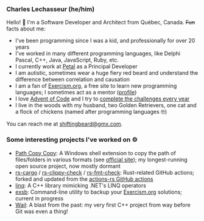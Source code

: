 ### Charles Lechasseur (he/him)

Hello! 👋 I'm a Software Developer and Architect from Québec, Canada. ~~Fun~~ facts about me:

- I've been programming since I was a kid, and professionally for over 20 years
- I've worked in many different programming languages, like Delphi Pascal, C++, Java, JavaScript, Ruby, etc.
- I currently work at [Petal]([url](https://github.com/petalmd)) as a Principal Developer
- I am autistic, sometimes wear a huge fiery red beard and understand the difference between correlation and causation
- I am a fan of [Exercism.org](https://exercism.org), a free site to learn new programming languages; I sometimes act as a mentor ([profile](https://exercism.org/profiles/clechasseur))
- I love [Advent of Code](https://adventofcode.com) and I try to [complete the challenges every year](https://github.com/clechasseur?tab=repositories&q=adventofcode&type=&language=&sort=)
- I live in the woods with my husband, two Golden Retrievers, one cat and a flock of chickens (named after programming languages 🤓)

You can reach me at shiftingbeard@gmx.com.

### Some interesting projects I've worked on ⚙️

- [Path Copy Copy](https://github.com/clechasseur/pathcopycopy): A Windows shell extension to copy the path of files/folders in various formats (see [official site](https://pathcopycopy.github.io/)); my longest-running open source project, now mostly dormant
- [rs-cargo](https://github.com/clechasseur/rs-cargo) / [rs-clippy-check](https://github.com/clechasseur/rs-clippy-check) / [rs-fmt-check](https://github.com/clechasseur/rs-fmt-check): Rust-related GitHub actions; forked and updated from the [actions-rs GitHub actions](https://github.com/actions-rs)
- [linq](https://github.com/clechasseur/linq): A C++ library mimicking .NET's LINQ operators
- [exsb](https://github.com/clechasseur/exsb): Command-line utility to backup your [Exercism.org](https://exercism.org) solutions; current in progress
- [Wail](https://github.com/clechasseur/wail): A blast from the past: my very first C++ project from way before Git was even a thing!
